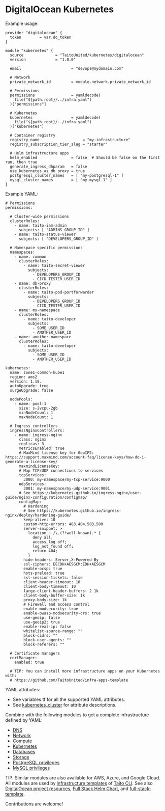 # DigitalOcean Kubernetes

Example usage:

```
provider "digitalocean" {
  token        = var.do_token
}

module "kubernetes" {
  source              = "TaitoUnited/kubernetes/digitalocean"
  version             = "1.0.0"

  email                      = "devops@mydomain.com"

  # Network
  private_network_id         = module.network.private_network_id

  # Permissions
  permissions                = yamldecode(
    file("${path.root}/../infra.yaml")
  )["permissions"]

  # Kubernetes
  kubernetes                 = yamldecode(
    file("${path.root}/../infra.yaml")
  )["kubernetes"]

  # Container registry
  registry_name                   = "my-infrastructure"
  registry_subscription_tier_slug = "starter"

  # Helm infrastructure apps
  helm_enabled               = false  # Should be false on the first run, then true
  generate_ingress_dhparam   = false
  use_kubernetes_as_db_proxy = true
  postgresql_cluster_names   = [ "my-postgresql-1" ]
  mysql_cluster_names        = [ "my-mysql-1" ]
}
```

Example YAML:

```
# Permissions
permissions:

  # Cluster-wide permissions
  clusterRoles:
    - name: taito-iam-admin
      subjects: [ "ADMINS_GROUP_ID" ]
    - name: taito-status-viewer
      subjects: [ "DEVELOPERS_GROUP_ID" ]

  # Namespace specific permissions
  namespaces:
    - name: common
      clusterRoles:
        - name: taito-secret-viewer
          subjects:
            - DEVELOPERS_GROUP_ID
            - CICD_TESTER_USER_ID
    - name: db-proxy
      clusterRoles:
        - name: taito-pod-portforwarder
          subjects:
            - DEVELOPERS_GROUP_ID
            - CICD_TESTER_USER_ID
    - name: my-namespace
      clusterRoles:
        - name: taito-developer
          subjects:
            - SOME_USER_ID
            - ANOTHER_USER_ID
    - name: another-namespace
      clusterRoles:
        - name: taito-developer
          subjects:
            - SOME_USER_ID
            - ANOTHER_USER_ID            

kubernetes:
  name: zone1-common-kube1
  region: ams2
  version: 1.18.
  autoUpgrade: true
  surgeUpgrade: false

  nodePools:
    - name: pool-1
      size: s-2vcpu-2gb
      minNodeCount: 1
      maxNodeCount: 1

  # Ingress controllers
  ingressNginxControllers:
    - name: ingress-nginx
      class: nginx
      replicas: 3
      metricsEnabled: true
      # MaxMind license key for GeoIP2: https://support.maxmind.com/account-faq/license-keys/how-do-i-generate-a-license-key/
      maxmindLicenseKey:
      # Map TCP/UDP connections to services
      tcpServices:
        3000: my-namespace/my-tcp-service:9000
      udpServices:
        3001: my-namespace/my-udp-service:9001
      # See https://kubernetes.github.io/ingress-nginx/user-guide/nginx-configuration/configmap/
      configMap:
        # Hardening
        # See https://kubernetes.github.io/ingress-nginx/deploy/hardening-guide/
        keep-alive: 10
        custom-http-errors: 403,404,503,500
        server-snippet: >
          location ~ /\.(?!well-known).* {
            deny all;
            access_log off;
            log_not_found off;
            return 404;
          }
        hide-headers: Server,X-Powered-By
        ssl-ciphers: EECDH+AESGCM:EDH+AESGCM
        enable-ocsp: true
        hsts-preload: true
        ssl-session-tickets: false
        client-header-timeout: 10
        client-body-timeout: 10
        large-client-header-buffers: 2 1k
        client-body-buffer-size: 1k
        proxy-body-size: 1k
        # Firewall and access control
        enable-modsecurity: true
        enable-owasp-modsecurity-crs: true
        use-geoip: false
        use-geoip2: true
        enable-real-ip: false
        whitelist-source-range: ""
        block-cidrs: ""
        block-user-agents: ""
        block-referers: ""

  # Certificate managers
  certManager:
    enabled: true

  # TIP: You can install more infrastructure apps on your Kubernetes with:
  # https://github.com/TaitoUnited/infra-apps-template
```

YAML attributes:

- See variables.tf for all the supported YAML attributes.
- See [kubernetes_cluster](https://registry.terraform.io/providers/digitalocean/digitalocean/latest/docs/resources/kubernetes_cluster) for attribute descriptions.

Combine with the following modules to get a complete infrastructure defined by YAML:

- [DNS](https://registry.terraform.io/modules/TaitoUnited/dns/digitalocean)
- [Network](https://registry.terraform.io/modules/TaitoUnited/network/digitalocean)
- [Compute](https://registry.terraform.io/modules/TaitoUnited/compute/digitalocean)
- [Kubernetes](https://registry.terraform.io/modules/TaitoUnited/kubernetes/digitalocean)
- [Databases](https://registry.terraform.io/modules/TaitoUnited/databases/digitalocean)
- [Storage](https://registry.terraform.io/modules/TaitoUnited/storage/digitalocean)
- [PostgreSQL privileges](https://registry.terraform.io/modules/TaitoUnited/privileges/postgresql)
- [MySQL privileges](https://registry.terraform.io/modules/TaitoUnited/privileges/mysql)

TIP: Similar modules are also available for AWS, Azure, and Google Cloud. All modules are used by [infrastructure templates](https://taitounited.github.io/taito-cli/templates#infrastructure-templates) of [Taito CLI](https://taitounited.github.io/taito-cli/). See also [DigitalOcean project resources](https://registry.terraform.io/modules/TaitoUnited/project-resources/digitalocean), [Full Stack Helm Chart](https://github.com/TaitoUnited/taito-charts/blob/master/full-stack), and [full-stack-template](https://github.com/TaitoUnited/full-stack-template).

Contributions are welcome!
